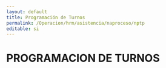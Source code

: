 ```yaml
---
layout: default
title: Programación de Turnos
permalink: /Operacion/hrm/asistencia/naproceso/nptp
editable: si
---
```


# PROGRAMACION DE TURNOS  
